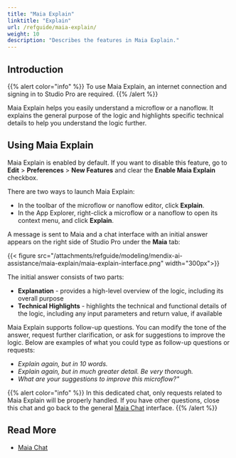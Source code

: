 ```yaml
---
title: "Maia Explain"
linktitle: "Explain"
url: /refguide/maia-explain/
weight: 10
description: "Describes the features in Maia Explain."
---
```


## Introduction 

{{% alert color="info" %}}
To use Maia Explain, an internet connection and signing in to Studio Pro are required.
{{% /alert %}}

Maia Explain helps you easily understand a microflow or a nanoflow. It explains the general purpose of the logic and highlights specific technical details to help you understand the logic further.

## Using Maia Explain

Maia Explain is enabled by default. If you want to disable this feature, go to **Edit** > **Preferences** > **New Features** and clear the **Enable Maia Explain** checkbox.

There are two ways to launch Maia Explain:

* In the toolbar of the microflow or nanoflow editor, click **Explain**.
* In the App Explorer, right-click a microflow or a nanoflow to open its context menu, and click **Explain**.

A message is sent to Maia and a chat interface with an initial answer appears on the right side of Studio Pro under the **Maia** tab:

{{< figure src="/attachments/refguide/modeling/mendix-ai-assistance/maia-explain/maia-explain-interface.png" width="300px">}}

The initial answer consists of two parts: 

* **Explanation** - provides a high-level overview of the logic, including its overall purpose
* **Technical Highlights** - highlights the technical and functional details of the logic, including any input parameters and return value, if available 

Maia Explain supports follow-up questions. You can modify the tone of the answer, request further clarification, or ask for suggestions to improve the logic. Below are examples of what you could type as follow-up questions or requests:

* *Explain again, but in 10 words.*
* *Explain again, but in much greater detail. Be very thorough.*
* *What are your suggestions to improve this microflow?"*

{{% alert color="info" %}}
In this dedicated chat, only requests related to Maia Explain will be properly handled. If you have other questions, close this chat and go back to the general [Maia Chat](/refguide/maia-chat/) interface.
{{% /alert %}}

## Read More

* [Maia Chat](/refguide/maia-chat/)

